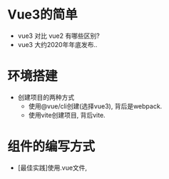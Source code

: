 # Vue3的简单

- vue3 对比 vue2 有哪些区别?
- vue3 大约2020年年底发布..

# 环境搭建

- 创建项目的两种方式
  - 使用@vue/cli创建(选择vue3), 背后是webpack.
  - 使用vite创建项目, 背后vite.

# 组件的编写方式

- [最佳实践]使用.vue文件, <script setup>编写组件.
- [最佳实践]使用.jsx/.tsx文件, 使用defineComponent编写JXS语法的组件.
- 在vue3中, 可以正常支持 vue2的组件定义方式(不用setup)
- 使用.vue文件, 把 setup当作选项来使用, export default { setup, methods }
- 使用.vue文件, 使用 defineComponent() 来编写组件.
- 使用.js/.ts文件, 使用 h 函数来编写组件.

# 为什么要使用setup组合?

- 原因: vue3中新增的setup, 目的是为了解决vue2中"数据和业务逻辑不分离"的问题.
- vue3中使用setup是如何解决的呢?
  - 第1步: 用setup组合API替换vue2中的data/computed/watch/methods/...
  - 第2步: 把setup中相关联的功能封装成一个独立可维护的hooks.


# vue3组合API

- ref
  - 作用: 一般用于定义基本数据类型, String / Boolean / Number
  - 背后: ref 的背后,是使用 reactive 来实现的响应式.
  - 语法: const x = ref(100)
  - 访问: 在setup中使用 .value来访问.
- isRef
  - 作用: 检查值是否为一个 ref 对象.
  - 语法: const bol = isRef(x)
- unref
  - 作用: 用于返回一个值, 如果访问的ref变量,就返回其.value值, 如果不是ref变量,就直接返回.
  - 语法: const x = unref(y)
- customRef
  - 作用: 自定义ref对象, 把ref对象改写成get/set, 进一步可以为它们添加track/trigger.
  - 参考官网的示例.

- toRef
  - 作用: 把一个reactive对象中的某个属性变成ref变量.
  - 语法: const x = toRef(reactive(obj), 'key')  // x.value
- toRefs
  - 作用: 把一个reactive响应式对象变成ref变量.
  - 语法: const obj1 = toRefs(reactive(obj))
  - 应用: 在子组件中接收父组件传递过来的props时, 使用toRefs把它变成响应式.

- shallowRef
  - 作用: 对复杂层级的对象,只将其第一层变成ref响应. (性能优化)
  - 语法: const x = shallowRef({a:{b:{c:1}},d:2}) 只有a和d变化才会自动更新.
- triggerRef
  - 作用: 强制更新一个shallowRef对象的渲染.
  - 语法: triggerRef(shallowRef对象)

- reactive
  - 作用: 定义响应式变量, 一般用于定义引用数据类型. 如果是基本数据类型,建议使用ref来定义.
  - 语法: const arr = reactive([])

- readonly
  - 作用: 把一个对象,变成只读的.
  - 语法: const rs = reactive(ref对象|reactive对象|普通对象)
- isProxy
  - 作用: 判断一个变量是不是readonly或reactive的.
- isReactive
  - 作用: 判断一变量是不是reactive的.
- isReadonly
  - 作用: 判断一个变量是不是只读的.
- toRaw
  - 作用: 得到返回reactive变量或readonly变量的"原始对象".
  - 语法: const raw = toRaw(reactive变量)
  - 疑问: reactive(obj) 和 obj 之间是浅拷贝的关系 ?
- markRaw
  - 作用: 把一个普通对象标记成"永久原始", 从此将无法再变成proxy了.
  - 语法: const raw = markRaw({a,b})
- shallowReactive
  - 作用: 定义一个reactive变量,只对它的第一层进行Proxy, 所以只有第一层变化时视图才更新.
  - 语法: const obj = shallowReactive({a:{b:9}})
- shallowReadonly
  - 作用: 定义一个reactive变量,只有第一层是只读的.
  - 语法: const obj = shallowReadonly({a:{b:9}})

- watchEffect/watchPostEffect/watchSyncEffect
  - 作用: 相当于是react中的useEffect()
  - 语法: const stop = watchEffect(fn)
- computed
  - 作用: 对响应式变量进行缓存计算.
  - 语法: const c = computed(fn/{get,set})
- 生命周期的变化
  - 选项式的beforeCreate/created被setup替代了.
  - 选项式的beforeDestroy/destroyed换成了beforeUnmount/unmounted
  - 新增了两个选项式的生命周期renderTracked/renderTriggered,它们只在开发环境有用,仅用于调试.
  - 在使用setup组合时,不建议使用选项式的生命周期,建议使用 on* 系列hooks生命周期.
- provide/inject
  - 作用: 在组件树中自上而下地传递数据.
  - 语法: provide('key', value)
  - 语法: const value = inject('key', '默认值')
- getCurrentInstance
  - 作用: 在setup或生命周期中访问 app实例
  - 语法: const app = getCurrentInstance()

- Vue3.0开发的最佳实践:
  - 只使用setup, 不要再使用vue的选项了
  - 有必要封装hooks时,建议把功能封装成hooks,以便于代码的可维护性.
  - 能用vite就尽量使用vite, 能用ts就是尽量使用ts.
